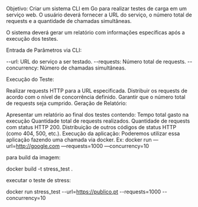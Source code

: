 Objetivo: Criar um sistema CLI em Go para realizar testes de carga em um serviço web. O usuário deverá fornecer a URL do serviço, o número total de requests e a quantidade de chamadas simultâneas.


O sistema deverá gerar um relatório com informações específicas após a execução dos testes.

Entrada de Parâmetros via CLI:

--url: URL do serviço a ser testado.
--requests: Número total de requests.
--concurrency: Número de chamadas simultâneas.


Execução do Teste:

Realizar requests HTTP para a URL especificada.
Distribuir os requests de acordo com o nível de concorrência definido.
Garantir que o número total de requests seja cumprido.
Geração de Relatório:

Apresentar um relatório ao final dos testes contendo:
Tempo total gasto na execução
Quantidade total de requests realizados.
Quantidade de requests com status HTTP 200.
Distribuição de outros códigos de status HTTP (como 404, 500, etc.).
Execução da aplicação:
Poderemos utilizar essa aplicação fazendo uma chamada via docker. Ex:
docker run <sua imagem docker> —url=http://google.com —requests=1000 —concurrency=10

para build da imagem:

docker build -t stress_test .

executar o teste de stress:

docker run stress_test --url=https://publico.pt --requests=1000 --concurrency=10